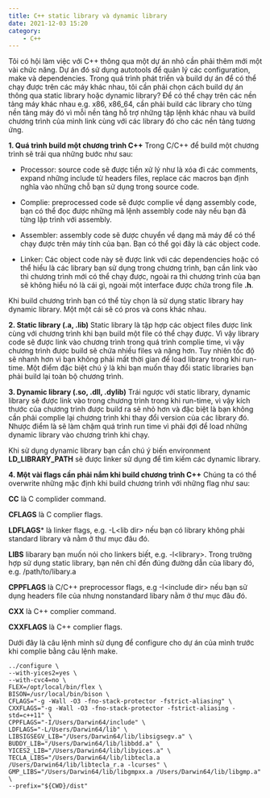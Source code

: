 ```yaml
---
title: C++ static library và dynamic library
date: 2021-12-03 15:20
category:
    - C++
---
```

Tôi có hội làm việc với C++ thông qua một dự án nhỏ cần phải thêm mới một vài
chức năng. Dự án đó sử dụng autotools để quản lý các configuration, make và
dependencies. Trong quá trình phát triển và build dự án để có thể chạy được trên
các máy khác nhau, tôi cần phải chọn cách build dự án thông qua static library
hoặc dynamic library? Để có thể chạy trên các nền tảng máy khác nhau e.g. x86,
x86_64, cần phải build các library cho từng nền tảng máy đó vì mỗi nền tảng
hỗ trợ những tập lệnh khác nhau và build chương trình của mình link cùng với
các library đó cho các nền tảng tương ứng.

**1. Quá trình build một chương trình C++**
Trong C/C++ để build một chương trình sẽ trải qua những bước như sau:

- Processor: source code sẽ được tiền xử lý như là xóa đi các comments,
expand những include từ headers files, replace các macros bạn định nghĩa
vào những chỗ bạn sử dụng trong source code.

- Complie: preprocessed code sẽ được complie về dạng assembly code, bạn
có thể đọc được những mã lệnh assembly code này nếu bạn đã từng lập trình
với assembly.

- Assembler: assembly code sẽ được chuyển về dạng mã máy để có thể chạy được
trên máy tính của bạn. Bạn có thể gọi đây là các object code.

- Linker: Các object code này sẽ được link với các dependencies hoặc có thể hiểu
là các library bạn sử dụng trong chương trình, bạn cần link vào thì chương trình
mới có thể chạy được, ngoài ra thì chương trình của bạn sẽ không hiểu nó là cái
gì, ngoài một interface được chứa trong file **.h**.

Khi build chương trình bạn có thể tùy chọn là sử dụng static library hay dynamic
library. Một một cái sẽ có pros và cons khác nhau.

**2. Static library (.a, .lib)**
Static library là tập hợp các object files được link cùng với chương trình khi
bạn build một file có thể chạy được. Vì vậy library code sẽ được link vào chương
trình trong quá trình complie time, vì vậy chương trình được build sẽ chứa nhiều
files và nặng hơn. Tuy nhiên tốc độ sẽ nhanh hơn vì bạn không phải mất thời gian
để load library trong khi run-time. Một điểm đặc biệt chú ý là khi bạn muốn thay
đổi static libraries bạn phải build lại toàn bộ chương trình.


**3. Dynamic library (.so, .dll, .dylib)**
Trái ngược với static library, dynamic library sẽ được link vào trong chương trình
trong khi run-time, vì vậy kích thước của chương trình được build ra sẽ nhỏ hơn và
đặc biệt là bạn không cần phải complie lại chương trình khi thay đổi version của các
library đó. Nhược điểm là sẽ làm chậm quá trình run time vì phải đợi để load những
dynamic library vào chương trình khi chạy.

Khi sử dụng dynamic library bạn cần chú ý biến environment **LD_LIBRARY_PATH** sẽ
được linker sử dụng để tìm kiếm các dynamic library.

**4. Một vài flags cần phải nắm khi build chương trình C++**
Chúng ta có thể overwrite những mặc định khi build chương trình với những flag như sau:

**CC** là C complider command.

**CFLAGS** là C complier flags.

**LDFLAGS*** là linker flags, e.g. -L\<lib dir> nếu bạn có library không phải standard library
và nằm ở thư mục đâu đó.

**LIBS** libarary bạn muốn nói cho linkers biết, e.g. -l\<library>. Trong trường hợp sử dụng
static library, bạn nên chỉ đến đúng đường dẫn của libary đó, e.g. /path/to/libary.a

**CPPFLAGS** là C/C++ preprocessor flags, e.g -I\<include dir> nếu bạn sử dụng headers file
của nhưng nonstandard libary nằm ở thư mục đâu đó.

**CXX** là C++ complier command.

**CXXFLAGS** là C++ complier flags.

Dưới đây là câu lệnh mình sử dụng để configure cho dự án của mình trước khi complie bằng
câu lệnh make.

```
../configure \
--with-yices2=yes \
--with-cvc4=no \
FLEX=/opt/local/bin/flex \
BISON=/usr/local/bin/bison \
CFLAGS="-g -Wall -O3 -fno-stack-protector -fstrict-aliasing" \
CXXFLAGS="-g -Wall -O3 -fno-stack-protector -fstrict-aliasing -std=c++11" \
CPPFLAGS="-I/Users/Darwin64/include" \
LDFLAGS="-L/Users/Darwin64/lib" \
LIBSIGSEGV_LIB="/Users/Darwin64/lib/libsigsegv.a" \
BUDDY_LIB="/Users/Darwin64/lib/libbdd.a" \
YICES2_LIB="/Users/Darwin64/lib/libyices.a" \
TECLA_LIBS="/Users/Darwin64/lib/libtecla.a /Users/Darwin64/lib/libtecla_r.a -lcurses" \
GMP_LIBS="/Users/Darwin64/lib/libgmpxx.a /Users/Darwin64/lib/libgmp.a" \
--prefix="${CWD}/dist"
```
